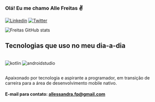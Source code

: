 ### Olá! Eu me chamo Alle Freitas ✌️

[![Linkedin](https://img.shields.io/badge/LinkedIn-0077B5?style=for-the-badge&logo=linkedin&logoColor=white)](https://www.linkedin.com/in/allessandrafp/)
[![Twitter](https://img.shields.io/badge/Twitter-1DA1F2?style=for-the-badge&logo=twitter&logoColor=white)](https://twitter.com/alle_fp)

![Freitas GitHub stats](https://github-readme-stats.vercel.app/api?username=allessandrafp&show_icons=true&theme=dracula)

## Tecnologias que uso no meu dia-a-dia

<div style="display: inline_block"><br/>
<img align="center" alt="kotlin" src="https://img.shields.io/badge/Kotlin-0095D5?&style=for-the-badge&logo=kotlin&logoColor=white" />
<img align="center" alt="androidstudio" src="https://img.shields.io/badge/Android_Studio-3DDC84?style=for-the-badge&logo=android-studio&logoColor=white" />
</div><br/>

Apaixonado por tecnologia e aspirante a programador, em transição de carreira para a área de desenvolvimento mobile nativo.

#### E-mail para contato: allessandra.fp@gmail.com
